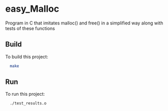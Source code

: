 # easy_Malloc

Program in C that imitates malloc() and free() in a simplified way along with tests of these functions

## Build

To build this project:
```bash
  make
```

## Run

To run this project:

```bash
  ./test_results.o
```